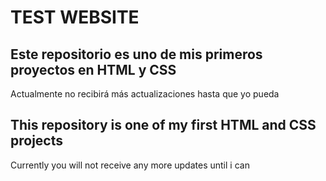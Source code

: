 # TEST WEBSITE

## Este repositorio es uno de mis primeros proyectos en HTML y CSS
 Actualmente no recibirá más actualizaciones hasta que yo pueda

## This repository is one of my first HTML and CSS projects
 Currently you will not receive any more updates until i can
